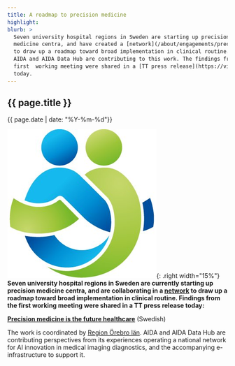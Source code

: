 ```yaml
---
title: A roadmap to precision medicine
highlight: 
blurb: >
  Seven university hospital regions in Sweden are starting up precision
  medicine centra, and have created a [network](/about/engagements/precision-medicine-center-network)
  to draw up a roadmap toward broad implementation in clinical routine.
  AIDA and AIDA Data Hub are contributing to this work. The findings from the
  first  working meeting were shared in a [TT press release](https://via.tt.se/pressmeddelande/3633893/precisionsmedicin-ar-framtidens-sjukvard?publisherId=3235654&lang=sv)
  today.
---
```

## {{ page.title }}
<span class="small">{{ page.date | date: "%Y-%m-%d"}}</span>

![Region Örebro län logo](/assets/images/logos/rol.jpg){: .right width="15%"}
<b>
Seven university hospital regions in Sweden are currently starting up precision
medicine centra, and are collaborating in a [network](/about/engagements/precision-medicine-center-network)
to draw up a roadmap toward broad implementation in clinical routine. Findings
from the first working meeting were shared in a TT press release today:
</b>

**[Precision medicine is the future healthcare](https://via.tt.se/pressmeddelande/3633893/precisionsmedicin-ar-framtidens-sjukvard?publisherId=3235654&lang=sv)** (Swedish)

The work is coordinated by [Region Örebro län](https://www.regionorebrolan.se/).
AIDA and AIDA Data Hub are contributing perspectives from its experiences
operating a national network for AI innovation in medical imaging diagnostics,
and the accompanying e-infrastructure to support it.
